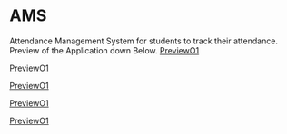 # AMS
Attendance Management System for students to track their attendance.
Preview of the Application down Below.
[PreviewO1](appImages/Screenshot%202023-10-01%20224420.png)

[PreviewO1](appImages/Screenshot%202023-10-01%20224451.png)

[PreviewO1](appImages/Screenshot%202023-10-01%20224530.png)

[PreviewO1](appImages/Screenshot%202023-10-01%20224623.png)

[PreviewO1](appImages/Screenshot%202023-10-01%20224646.png)

